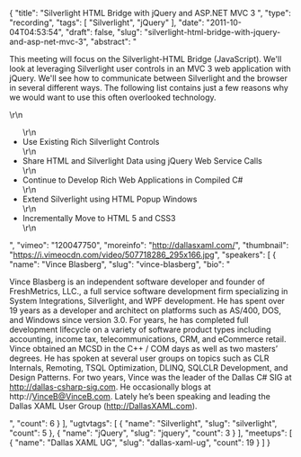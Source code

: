 {
  "title": "Silverlight HTML Bridge with jQuery and ASP.NET MVC 3 ",
  "type": "recording",
  "tags": [
    "Silverlight",
    "jQuery"
  ],
  "date": "2011-10-04T04:53:54",
  "draft": false,
  "slug": "silverlight-html-bridge-with-jquery-and-asp-net-mvc-3",
  "abstract": "<p>This meeting will focus on the Silverlight-HTML Bridge (JavaScript). We'll look at leveraging Silverlight user controls in an MVC 3 web application with jQuery. We'll see how to communicate between Silverlight and the browser in several different ways. The following list contains just a few reasons why we would want to use this often overlooked technology.</p>\r\n<ul>\r\n<li>Use Existing Rich Silverlight Controls</li>\r\n<li>Share HTML and Silverlight Data using jQuery Web Service Calls</li>\r\n<li>Continue to Develop Rich Web Applications in Compiled C#</li>\r\n<li>Extend Silverlight using HTML Popup Windows</li>\r\n<li>Incrementally Move to HTML 5 and CSS3</li>\r\n</ul>",
  "vimeo": "120047750",
  "moreinfo": "http://dallasxaml.com/",
  "thumbnail": "https://i.vimeocdn.com/video/507718286_295x166.jpg",
  "speakers": [
    {
      "name": "Vince Blasberg",
      "slug": "vince-blasberg",
      "bio": "<p>Vince Blasberg is an independent software developer and founder of FreshMetrics, LLC., a full service software development firm specializing in System Integrations, Silverlight, and WPF development. He has spent over 19 years as a developer and architect on platforms such as AS/400, DOS, and Windows since version 3.0. For years, he has completed full development lifecycle on a variety of software product types including accounting, income tax, telecommunications, CRM, and eCommerce retail. Vince obtained an MCSD in the C++ / COM days as well as two masters’ degrees. He has spoken at several user groups on topics such as CLR Internals, Remoting, TSQL Optimization, DLINQ, SQLCLR Development, and Design Patterns. For two years, Vince was the leader of the Dallas C# SIG at http://dallas-csharp-sig.com. He occasionally blogs at http://VinceB@VinceB.com. Lately he’s been speaking and leading the Dallas XAML User Group (http://DallasXAML.com).</p>",
      "count": 6
    }
  ],
  "ugtvtags": [
    {
      "name": "Silverlight",
      "slug": "silverlight",
      "count": 5
    },
    {
      "name": "jQuery",
      "slug": "jquery",
      "count": 3
    }
  ],
  "meetups": [
    {
      "name": "Dallas XAML UG",
      "slug": "dallas-xaml-ug",
      "count": 19
    }
  ]
}